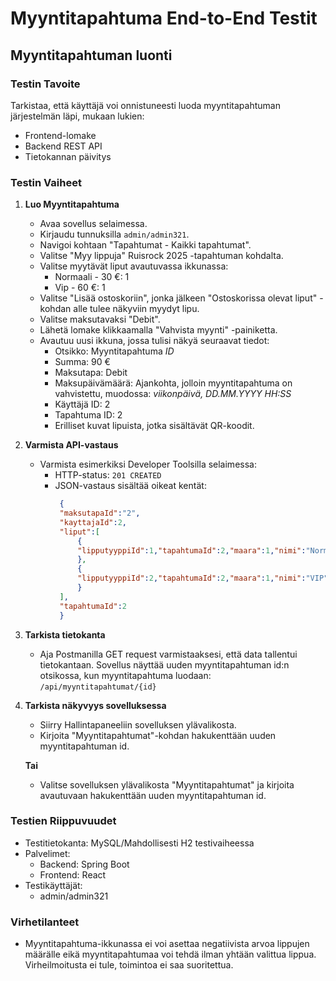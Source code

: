 # Myyntitapahtuma End-to-End Testit

## Myyntitapahtuman luonti

### Testin Tavoite
Tarkistaa, että käyttäjä voi onnistuneesti luoda myyntitapahtuman järjestelmän läpi, mukaan lukien:
- Frontend-lomake
- Backend REST API
- Tietokannan päivitys

### Testin Vaiheet
1. **Luo Myyntitapahtuma**
    - Avaa sovellus selaimessa.
    - Kirjaudu tunnuksilla `admin/admin321`.
    - Navigoi kohtaan "Tapahtumat - Kaikki tapahtumat".
    - Valitse "Myy lippuja" Ruisrock 2025 -tapahtuman kohdalta.
    - Valitse myytävät liput avautuvassa ikkunassa:
        - Normaali - 30 €: 1
        - Vip - 60 €: 1
    - Valitse "Lisää ostoskoriin", jonka jälkeen "Ostoskorissa olevat liput" -kohdan alle tulee näkyviin myydyt lipu.
    - Valitse maksutavaksi "Debit".
    - Lähetä lomake klikkaamalla "Vahvista myynti" -painiketta.
    - Avautuu uusi ikkuna, jossa tulisi näkyä seuraavat tiedot:
        - Otsikko: Myyntitapahtuma *ID*
        - Summa: 90 €
        - Maksutapa: Debit
        - Maksupäivämäärä: Ajankohta, jolloin myyntitapahtuma on vahvistettu, muodossa: *viikonpäivä, DD.MM.YYYY HH:SS*
        - Käyttäjä ID: 2
        - Tapahtuma ID: 2
        - Erilliset kuvat lipuista, jotka sisältävät QR-koodit.

2. **Varmista API-vastaus**
   - Varmista esimerkiksi Developer Toolsilla selaimessa:
     - HTTP-status: `201 CREATED`
     - JSON-vastaus sisältää oikeat kentät:
       ```json
        {
        "maksutapaId":"2",
        "kayttajaId":2,
        "liput":[
            {
            "lipputyyppiId":1,"tapahtumaId":2,"maara":1,"nimi":"Normaali","hinta":30
            },
            {
            "lipputyyppiId":2,"tapahtumaId":2,"maara":1,"nimi":"VIP","hinta":60
            }
        ],
        "tapahtumaId":2
        }
       ```

3. **Tarkista tietokanta**
   - Aja Postmanilla GET request varmistaaksesi, että data tallentui tietokantaan. 
    Sovellus näyttää uuden myyntitapahtuman id:n otsikossa, kun myyntitapahtuma luodaan:
    `/api/myyntitapahtumat/{id}`

4. **Tarkista näkyvyys sovelluksessa**
   - Siirry Hallintapaneeliin sovelluksen ylävalikosta.
   - Kirjoita "Myyntitapahtumat"-kohdan hakukenttään uuden myyntitapahtuman id.

    **Tai**
    - Valitse sovelluksen ylävalikosta "Myyntitapahtumat" ja kirjoita avautuvaan hakukenttään uuden myyntitapahtuman id.

### Testien Riippuvuudet
- Testitietokanta: MySQL/Mahdollisesti H2 testivaiheessa
- Palvelimet: 
  - Backend: Spring Boot
  - Frontend: React
- Testikäyttäjät: 
  - admin/admin321

### Virhetilanteet
- Myyntitapahtuma-ikkunassa ei voi asettaa negatiivista arvoa lippujen määrälle eikä myyntitapahtumaa voi tehdä ilman yhtään valittua lippua. 
    Virheilmoitusta ei tule, toimintoa ei saa suoritettua.